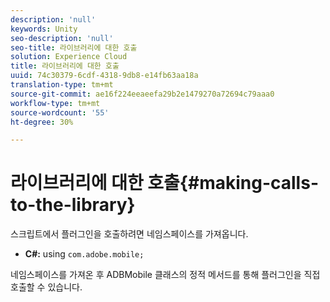 ```yaml
---
description: 'null'
keywords: Unity
seo-description: 'null'
seo-title: 라이브러리에 대한 호출
solution: Experience Cloud
title: 라이브러리에 대한 호출
uuid: 74c30379-6cdf-4318-9db8-e14fb63aa18a
translation-type: tm+mt
source-git-commit: ae16f224eeaeefa29b2e1479270a72694c79aaa0
workflow-type: tm+mt
source-wordcount: '55'
ht-degree: 30%

---
```



# 라이브러리에 대한 호출{#making-calls-to-the-library}

스크립트에서 플러그인을 호출하려면 네임스페이스를 가져옵니다.

* **C#:** using `com.adobe.mobile;`

네임스페이스를 가져온 후 ADBMobile 클래스의 정적 메서드를 통해 플러그인을 직접 호출할 수 있습니다.
